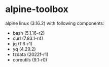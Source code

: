 # alpine-toolbox

alpine linux (3.16.2) with following components:

- bash (5.1.16-r2)
- curl (7.83.1-r4)
- jq (1.6-r1)
- yq (4.29.2)
- tzdata (2022f-r1)
- coreutils (9.1-r0)
